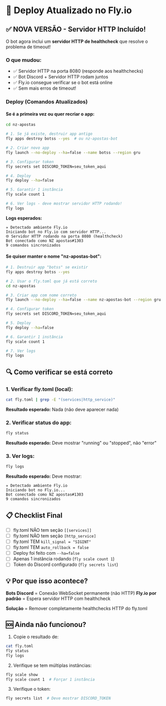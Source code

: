 # 🔧 Deploy Atualizado no Fly.io

## ✅ NOVA VERSÃO - Servidor HTTP Incluído!

O bot agora inclui um **servidor HTTP de healthcheck** que resolve o problema de timeout!

### O que mudou:
- ✅ Servidor HTTP na porta 8080 (responde aos healthchecks)
- ✅ Bot Discord + Servidor HTTP rodam juntos
- ✅ Fly.io consegue verificar se o bot está online
- ✅ Sem mais erros de timeout!

### Deploy (Comandos Atualizados)

#### Se é a primeira vez ou quer recriar o app:

```bash
cd nz-apostas

# 1. Se já existe, destruir app antigo
fly apps destroy botss --yes  # ou nz-apostas-bot

# 2. Criar novo app
fly launch --no-deploy --ha=false --name botss --region gru

# 3. Configurar token
fly secrets set DISCORD_TOKEN=seu_token_aqui

# 4. Deploy
fly deploy --ha=false

# 5. Garantir 1 instância
fly scale count 1

# 6. Ver logs - deve mostrar servidor HTTP rodando!
fly logs
```

**Logs esperados:**
```
✈️ Detectado ambiente Fly.io
Iniciando bot no Fly.io com servidor HTTP...
🌐 Servidor HTTP rodando na porta 8080 (healthcheck)
Bot conectado como NZ apostas#1303
9 comandos sincronizados
```

#### Se quiser manter o nome "nz-apostas-bot":

```bash
# 1. Destruir app "botss" se existir
fly apps destroy botss --yes

# 2. Usar o fly.toml que já está correto
cd nz-apostas

# 3. Criar app com nome correto
fly launch --no-deploy --ha=false --name nz-apostas-bot --region gru

# 4. Configurar token
fly secrets set DISCORD_TOKEN=seu_token_aqui

# 5. Deploy
fly deploy --ha=false

# 6. Garantir 1 instância
fly scale count 1

# 7. Ver logs
fly logs
```

## 🔍 Como verificar se está correto

### 1. Verificar fly.toml (local):
```bash
cat fly.toml | grep -E "(services|http_service)"
```
**Resultado esperado:** Nada (não deve aparecer nada)

### 2. Verificar status do app:
```bash
fly status
```
**Resultado esperado:** Deve mostrar "running" ou "stopped", não "error"

### 3. Ver logs:
```bash
fly logs
```
**Resultado esperado:** Deve mostrar:
```
✈️ Detectado ambiente Fly.io
Iniciando bot no Fly.io...
Bot conectado como NZ apostas#1303
9 comandos sincronizados
```

## 📋 Checklist Final

- [ ] fly.toml NÃO tem seção `[[services]]`
- [ ] fly.toml NÃO tem seção `[http_service]`
- [ ] fly.toml TEM `kill_signal = "SIGINT"`
- [ ] fly.toml TEM `auto_rollback = false`
- [ ] Deploy foi feito com `--ha=false`
- [ ] Apenas 1 instância rodando (`fly scale count 1`)
- [ ] Token do Discord configurado (`fly secrets list`)

## 💡 Por que isso acontece?

**Bots Discord** = Conexão WebSocket permanente (não HTTP)
**Fly.io por padrão** = Espera servidor HTTP com healthcheck

**Solução** = Remover completamente healthchecks HTTP do fly.toml

## 🆘 Ainda não funcionou?

1. Copie o resultado de:
```bash
cat fly.toml
fly status
fly logs
```

2. Verifique se tem múltiplas instâncias:
```bash
fly scale show
fly scale count 1  # Forçar 1 instância
```

3. Verifique o token:
```bash
fly secrets list  # Deve mostrar DISCORD_TOKEN
```
